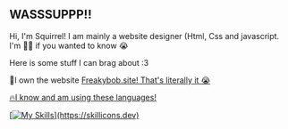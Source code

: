 ## WASSSUPPP!!
Hi, I'm Squirrel! I am mainly a website designer (Html, Css and javascript. I'm 🏳️‍🌈 if you wanted to know :sob: 

Here is some stuff I can brag about :3 

🧽I own the website <a href="https://github.com/5quirre1/Freakybob.site">Freakybob.site!
That's literally it :sob:

🔥I know and am using these languages!

[![My Skills](https://skillicons.dev/icons?i=html,css,js,)](https://skillicons.dev)
